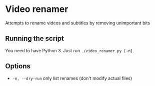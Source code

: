 # Video renamer

Attempts to rename videos and subtitles by removing unimportant bits

## Running the script

You need to have Python 3. Just run `./video_renamer.py [-n]`.

## Options

- `-n, --dry-run` only list renames (don't modify actual files)




